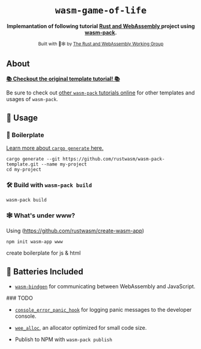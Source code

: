 <div align="center">

  <h1><code>wasm-game-of-life</code></h1>

  <strong>Implemantation of following tutorial <a href="https://rustwasm.github.io/docs/book/introduction.html">Rust and WebAssembly </a> project using <a href="https://github.com/rustwasm/wasm-pack">wasm-pack</a>.</strong>


  <sub>Built with 🦀🕸 by <a href="https://rustwasm.github.io/">The Rust and WebAssembly Working Group</a></sub>
</div>

## About

[**📚 Checkout the original template tutorial! 📚**][template-docs]

Be sure to check out [other `wasm-pack` tutorials online][tutorials] for other
templates and usages of `wasm-pack`.

[tutorials]: https://rustwasm.github.io/docs/wasm-pack/tutorials/index.html
[template-docs]: https://rustwasm.github.io/docs/wasm-pack/tutorials/npm-browser-packages/index.html

## 🚴 Usage

### 🐑 Boilerplate

[Learn more about `cargo generate` here.](https://github.com/ashleygwilliams/cargo-generate)

```
cargo generate --git https://github.com/rustwasm/wasm-pack-template.git --name my-project
cd my-project
```

### 🛠️ Build with `wasm-pack build`

```
wasm-pack build
```

### 🕸 What's under www?

Using (https://github.com/rustwasm/create-wasm-app)

```
npm init wasm-app www
```
create boilerplate for js & html


## 🔋 Batteries Included

* [`wasm-bindgen`](https://github.com/rustwasm/wasm-bindgen) for communicating
  between WebAssembly and JavaScript.

### TODO
* [`console_error_panic_hook`](https://github.com/rustwasm/console_error_panic_hook)
  for logging panic messages to the developer console.
* [`wee_alloc`](https://github.com/rustwasm/wee_alloc), an allocator optimized
  for small code size.

* Publish to NPM with `wasm-pack publish`
